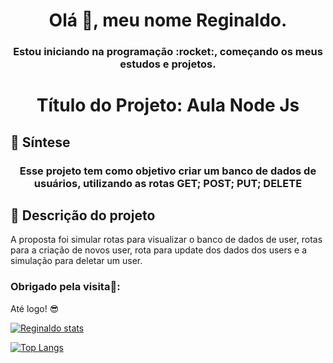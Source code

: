 <h1 align="center">Olá 👋, meu nome Reginaldo.</h1>

<h3 align="center">Estou iniciando na programação :rocket:, começando os meus estudos e projetos.</h3>

<h1 align="center">Título do Projeto: Aula Node Js</h1>

<h2 align="left">📄 Síntese</h2>

<h3 align="center">Esse projeto tem como objetivo criar um banco de dados de usuários, utilizando as rotas GET; POST; PUT; DELETE</h3>

<h2 aiign="left">📝 Descrição do projeto</h2>

<p align="left">A proposta foi simular rotas para visualizar o banco de dados de user, rotas para a criação de novos user, rota para update dos dados dos users e a simulação para deletar um user.</p>


<h3 align="left">Obrigado pela visita🤝:</h3>

Até logo! :sunglasses:

[![Reginaldo stats](https://github-readme-stats.vercel.app/api?username=reginaldobomfim&show_icons=true&theme=radical)](https://github.com/anuraghazra/github-readme-stats)

[![Top Langs](https://github-readme-stats.vercel.app/api/top-langs/?username=reginaldobomfim&&layout=donut)](https://github.com/anuraghazra/github-readme-stats)
